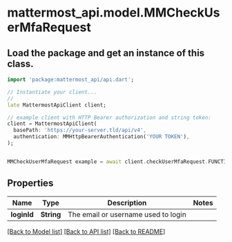 # mattermost_api.model.MMCheckUserMfaRequest

## Load the package and get an instance of this class.
```dart
import 'package:mattermost_api/api.dart';

// Instantiate your client...
//
late MattermostApiClient client;

// example client with HTTP Bearer authorization and string token:
client = MattermostApiClient(
  basePath: 'https://your-server.tld/api/v4',
  authentication: MMHttpBearerAuthentication('YOUR TOKEN'),
);


MMCheckUserMfaRequest example = await client.checkUserMfaRequest.FUNCTION_THAT_RETURNS_THIS_CLASS();

```

## Properties
Name | Type | Description | Notes
------------ | ------------- | ------------- | -------------
**loginId** | **String** | The email or username used to login | 

[[Back to Model list]](../GENERATED_README.md#documentation-for-models) [[Back to API list]](../GENERATED_README.md#documentation-for-api-endpoints) [[Back to README]](../GENERATED_README.md)


